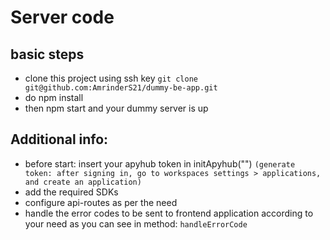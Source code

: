 # Server code

## basic steps
- clone this project using ssh key `git clone git@github.com:AmrinderS21/dummy-be-app.git`
- do npm install
- then npm start and your dummy server is up

## Additional info: 
- before start: insert your apyhub token in initApyhub("")
`(generate token: after signing in, go to workspaces settings > applications, and create an application)`
- add the required SDKs
- configure api-routes as per the need
- handle the error codes to be sent to frontend application according to your need as you can see in method: `handleErrorCode`
